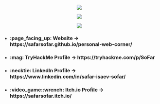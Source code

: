 <p align="center">
  <img src="https://leetcard.jacoblin.cool/So_far_away?theme=dark&font=Kadwa">
</p>
<p align="center">
  <img src="https://github-readme-streak-stats.herokuapp.com/?user=SafarSofar&theme=tokyonight&hide_border=true">  
</p>
<p align="center">
  <img src="https://github-readme-stats.vercel.app/api/top-langs/?username=SafarSofar&theme=tokyonight&show_icons=true&hide_border=true&layout=compact">  
</p>

- <h3> :page_facing_up:  Website -> https://safarsofar.github.io/personal-web-corner/ </h3>
- <h3> :mag: TryHackMe Profile -> https://tryhackme.com/p/SoFar </h3>
- <h3> :necktie: LinkedIn Profile -> https://www.linkedin.com/in/safar-isaev-sofar/ </h3>
- <h3> :video_game::wrench: Itch.io Profile -> https://safarsofar.itch.io/ </h3>
